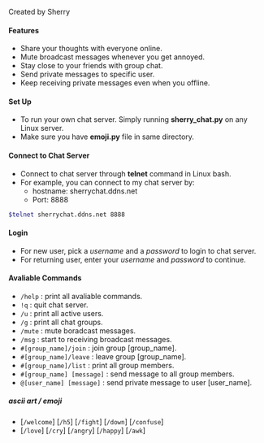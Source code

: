 Created by Sherry

#### Features
- Share your thoughts with everyone online.
- Mute broadcast messages whenever you get annoyed.
- Stay close to your friends with group chat. 
- Send private messages to specific user.
- Keep receiving private messages even when you offline.

#### Set Up
- To run your own chat server. Simply running **sherry_chat.py** on any Linux server.
- Make sure you have **emoji.py** file in same directory.

#### Connect to Chat Server
- Connect to chat server through **telnet** command in Linux bash.
- For example, you can connect to my chat server by:
  - hostname: sherrychat.ddns.net
  - Port: 8888
```bash
$telnet sherrychat.ddns.net 8888
```
#### Login
- For new user, pick a _username_ and a _password_ to login to chat server.
- For returning user, enter your _username_ and _password_ to continue.

#### Avaliable Commands
- `/help` : print all avaliable commands.
- `!q`    : quit chat server.
- `/u`    : print all active users.
- `/g`    : print all chat groups.
- `/mute` : mute boradcast messages.
- `/msg`  : start to receiving broadcast messages.
- `#[group_name]/join`        : join group [group_name].
- `#[group_name]/leave`       : leave group [group_name].
- `#[group_name]/list`        : print all group members.
- `#[group_name] [message]`   : send message to all group members.
- `@[user_name] [message]`    : send private message to user [user_name].

##### ascii art / emoji
- [`/welcome`] [`/h5`] [`/fight`] [`/down`] [`/confuse`]
- [`/love`] [`/cry`] [`/angry`] [`/happy`] [`/awk`]



